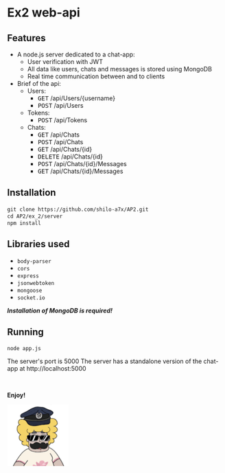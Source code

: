 # Ex2 web-api

## Features

-   A node.js server dedicated to a chat-app:
    -   User verification with JWT
    -   All data like users, chats and messages is stored using MongoDB
    -   Real time communication between and to clients
-   Brief of the api:
    -   Users:
        -   <kbd>GET</kbd> /api/Users/{username}
        -   <kbd>POST</kbd> /api/Users
    -   Tokens:
        -   <kbd>POST</kbd> /api/Tokens
    -   Chats:
        -   <kbd>GET</kbd> /api/Chats
        -   <kbd>POST</kbd> /api/Chats
        -   <kbd>GET</kbd> /api/Chats/{id}
        -   <kbd>DELETE</kbd> /api/Chats/{id}
        -   <kbd>POST</kbd> /api/Chats/{id}/Messages
        -   <kbd>GET</kbd> /api/Chats/{id}/Messages

## Installation

```shell
git clone https://github.com/shilo-a7x/AP2.git
cd AP2/ex_2/server
npm install
```

## Libraries used

-   `body-parser`
-   `cors`
-   `express`
-   `jsonwebtoken`
-   `mongoose`
-   `socket.io`

**_Installation of MongoDB is required!_**

## Running

```shell
node app.js
```

The server's port is 5000
The server has a standalone version of the chat-app at http://localhost:5000

<br>

**Enjoy!**

![Pardon it's a me Cop](public/profilePic/cop.png)
